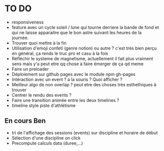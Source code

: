 # TO DO 

- responsiveness
- feature avec un cycle soleil / lune qui tourne derriere la bande de fond et qui ne laisse apparaitre que le bon astre suivant les heures de la journée.
- Trouver quoi mettre à la fin 
- Utilisation d'emoji confeti (genre notion) ou autre ? c'est très bien perçu en général, ça rends le truc pro et casu à la fois
- Réfléchir le systeme de magnetisme, actuellement il fait plus vraiment sens mais y'a peut etre qq chose à faire émerger de ça qd meme
- Faire un preloader
- Déploiement sur github pages avec le module npm gh-pages
- Intéraction avec un event ? a la souris ? Quoi afficher ?
- Meilleur algo de non overlap ? peut etre des choses très esthethiques à trouver
- Centrer le rendu des events ?
- Faire une transition animée entre les deux timelines ?
- timeline style piste d'athlétisme

## En cours Ben
- tri de l'affichage des sessions (events) sur discipline et horaire de début
- Sélection d'une discipline on click
- Precompute calculs data (duree,...)